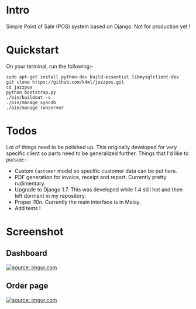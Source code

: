 # Intro
Simple Point of Sale (POS) system based on Django. Not for production yet !

# Quickstart
On your terminal, run the following:-

    sudo apt-get install python-dev build-essential libmysqlclient-dev
    git clone https://github.com/k4ml/jazzpos.git
    cd jazzpos
    python bootstrap.py
    ./bin/buildout -v
    ./bin/manage syncdb
    ./bin/manage runserver

# Todos
Lot of things need to be polished up. This originally developed for very
specific client so parts need to be generalized further. Things that I'd
like to pursue:-

* Custom `Customer` model so specific customer data can be put here.
* PDF generation for invoice, receipt and report. Currently pretty rudimentary.
* Upgrade to Django 1.7. This was developed while 1.4 still hot and then left
  dormant in my repository.
* Proper l10n. Currently the main interface is in Malay.
* Add tests !

# Screenshot
## Dashboard
<a href="http://imgur.com/t4iaM9Y"><img src="http://i.imgur.com/t4iaM9Yl.png" title="source: imgur.com" /></a><br />

## Order page
<a href="http://imgur.com/QlOO16g"><img src="http://i.imgur.com/QlOO16gl.png" title="source: imgur.com" /></a>
